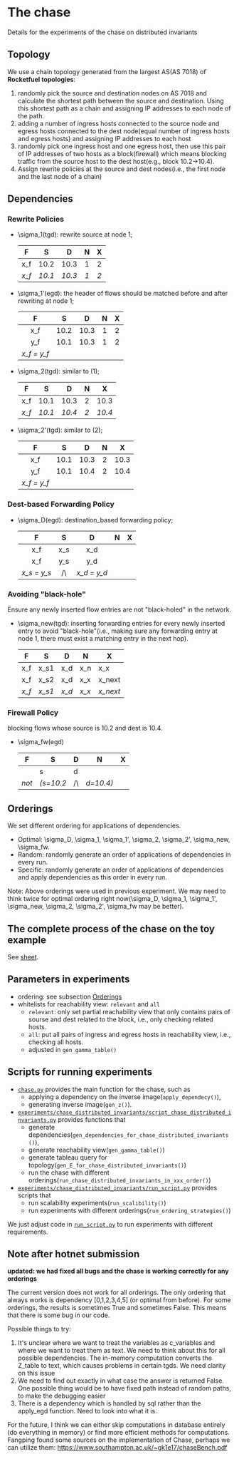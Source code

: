 # The chase

Details for the experiments of the chase on distributed invariants

## Topology
We use a chain topology generated from the largest AS(AS 7018) of **Rocketfuel topologies**: 
1. randomly pick the source and destination nodes on AS 7018 and calculate the shortest path between the source and destination. Using this shortest path as a chain and assigning IP addresses to each node of the path.
2. adding a number of ingress hosts connected to the source node and egress hosts connected to the dest node(equal number of ingress hosts and egress hosts) and assigning IP addresses to each host
3. randomly pick one ingress host and one egress host, then use this pair of IP addresses of two hosts as a block(firewall) which means blocking traffic from the source host to the dest host(e.g., block 10.2->10.4). 
4. Assign rewrite policies at the source and dest nodes(i.e., the first node and the last node of a chain)


## Dependencies
### Rewrite Policies
- \sigma_1(tgd): rewrite source at node 1; 
  
    | **F**                  | **S**  | **D**  | **N** | **X** |
    |:----------------------:|:------:|:------:|:-----:|:-----:|
    | x_f                    | 10.2   | 10.3   | 1     | 2     |
    | _x_f_                  | _10.1_ | _10.3_ | _1_   | _2_   |

- \sigma_1'(egd): the header of flows should be matched before and after rewriting at node 1; 
  
    | **F**       | **S** | **D** | **N** | **X** |
    |:-----------:|:-----:|:-----:|:-----:|:-----:|
    | x_f         | 10.2  | 10.3  | 1     | 2     |
    | y_f         | 10.1  | 10.3  | 1     | 2     |
    | _x_f = y_f_ |       |       |       |       |

- \sigma_2(tgd):  similar to (1);

    | **F**                  | **S**  | **D**  | **N** | **X**  |
    |:----------------------:|:------:|:------:|:-----:|:------:|
    | x_f                    | 10.1   | 10.3   | 2     | 10.3   |
    | _x_f_                  | _10.1_ | _10.4_ | _2_   | _10.4_ |

- \sigma_2'(tgd):  similar to (2);
  
    | **F**       | **S** | **D** | **N** | **X** |
    |:-----------:|:-----:|:-----:|:-----:|:-----:|
    | x_f         | 10.1  | 10.3  | 2     | 10.3  |
    | y_f         | 10.1  | 10.4  | 2     | 10.4  |
    | _x_f = y_f_ |       |       |       |       |

### Dest-based Forwarding Policy
- \sigma_D(egd): destination_based forwarding policy; 
  
    | **F**                           | **S** | **D** | **N** | **X** |
    |:-------------------------------:|:-----:|:-----:|:-----:|:-----:|
    | x_f                             | x_s   | x_d   |       |       |
    | x_f                             | y_s   | y_d   |       |       |
    |    _x_s = y_s_     | /\        | _x_d = y_d_      |       |       |

### Avoiding "black-hole" 
Ensure any newly inserted flow entries are not "black-holed" in the network.

- \sigma_new(tgd): inserting forwarding entries for every newly inserted entry to avoid "black-hole"(i.e., making sure any forwarding entry at node 1, there must exist a matching entry in the next hop).

    | **F** | **S**  | **D** | **N** | **X**    |
    |-------|--------|-------|-------|----------|
    | x_f   | x_s1   | x_d   | x_n   | x_x      |
    | x_f   | x_s2   | x_d   | x_x   | x_next   |
    | _x_f_ | _x_s1_ | _x_d_ | _x_x_ | _x_next_ |

### Firewall Policy

blocking flows whose source is 10.2 and dest is 10.4.
- \sigma_fw(egd) 

    | **F** | **S**  | **D** | **N** | **X**    |
    |-------|--------|-------|-------|----------|
    |       | s      |   d   |       |          |
    | _not_   |_(s=10.2_ | /\    | _d=10.4)_|          |

## Orderings

We set different ordering for applications of dependencies. 

- Optimal: \sigma_D, \sigma_1, \sigma_1', \sigma_2, \sigma_2', \sigma_new, \sigma_fw.
- Random: randomly generate an order of applications of dependencies in every run.
- Specific: randomly generate an order of applications of dependencies and apply dependencies as this order in every run.

Note: Above orderings were used in previous experiment. We may need to think twice for optimal ordering right now(\sigma_D, \sigma_1, \sigma_1', \sigma_new, \sigma_2, \sigma_2', \sigma_fw may be better). 

## The complete process of the chase on the toy example
See [sheet](https://docs.google.com/spreadsheets/d/1eag-hdVJLU3USVnYnF_T9020bt_E_PfJgU2wqJxZcAk/edit?usp=sharing).

## Parameters in experiments

- ordering: see subsection [Orderings](#orderings)
- whitelists for reachability view: `relevant` and `all`
  -  `relevant`: only set partial reachability view that only contains pairs of sourse and dest related to the block, i.e., only checking related hosts.
  -  `all`: put all pairs of ingress and egress hosts in reachability view, i.e., checking all hosts.
  -  adjusted in `gen_gamma_table()`

## Scripts for running experiments

- [`chase.py`](../../Applications/Chase/chase.py) provides the main function for the chase, such as 
  - applying a dependency on the inverse image(`apply_dependecy()`), 
  - generating inverse image(`gen_z()`).
- [`experiments/chase_distributed_invariants/script_chase_distributed_invariants.py`](../../experiments/chase_distributed_invariants/script_chase_distributed_invariants.py) provides functions that 
  - generate dependencies(`gen_dependencies_for_chase_distributed_invariants()`),  
  - generate reachability view(`gen_gamma_table()`)
  - generate tableau query for topology(`gen_E_for_chase_distributed_invariants()`)
  - run the chase with different orderings(`run_chase_distributed_invariants_in_xxx_order()`)
- [`experiments/chase_distributed_invariants/run_script.py`](../../experiments/chase_distributed_invariants/run_script.py) provides scripts that
  - run scalability experiments(`run_scalibility()`)
  - run experiments with different orderings(`run_ordering_strategies()`)

We just adjust code in [`run_script.py`](../../experiments/chase_distributed_invariants/run_script.py) to run experiments with different requirements.

## Note after hotnet submission

**updated: we had fixed all bugs and the chase is working correctly for any orderings**

The current version does not work for all orderings. The only ordering that always works is dependency [0,1,2,3,4,5] (or optimal from before). For some orderings, the results is sometimes True and sometimes False. This means that there is some bug in our code.

Possible things to try:
1. It's unclear where we want to treat the variables as c_variables and where we want to treat them as text. We need to think about this for all possible dependencies. The in-memory computation converts the Z_table to text, which causes problems in certain tgds. We need clarity on this issue
2. We need to find out exactly in what case the answer is returned False. One possible thing would be to have fixed path instead of random paths, to make the debugging easier
3. There is a dependency which is handled by sql rather than the apply_egd function. Need to look into what it is.


For the future, I think we can either skip computations in database entirely (do everything in memory) or find more efficient methods for computations. Fangping found some sources on the implementation of Chase, perhaps we can utilize them: https://www.southampton.ac.uk/~gk1e17/chaseBench.pdf 